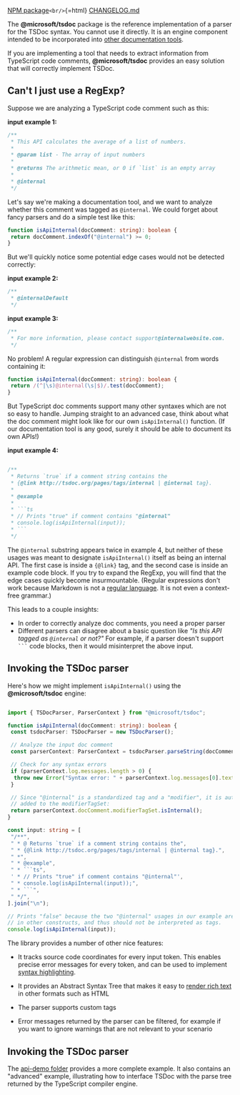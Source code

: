[NPM
package](https://www.npmjs.com/package/@microsoft/tsdoc)`<br/>`{=html}
[CHANGELOG.md](https://github.com/microsoft/tsdoc/blob/main/tsdoc/CHANGELOG.md)

The **@microsoft/tsdoc** package is the reference implementation of a
parser for the TSDoc syntax. You cannot use it directly. It is an engine
component intended to be incorporated into [other documentation
tools](../intro/using_tsdoc.md).

If you are implementing a tool that needs to extract information from
TypeScript code comments, **@microsoft/tsdoc** provides an easy solution
that will correctly implement TSDoc.

## Can't I just use a RegExp?

Suppose we are analyzing a TypeScript code comment such as this:

**input example 1:**

```ts
/**
 * This API calculates the average of a list of numbers.
 *
 * @param list - The array of input numbers
 *
 * @returns The arithmetic mean, or 0 if `list` is an empty array
 *
 * @internal
 */
```

Let's say we're making a documentation tool, and we want to analyze
whether this comment was tagged as `@internal`. We could forget about
fancy parsers and do a simple test like this:

```ts
function isApiInternal(docComment: string): boolean {
 return docComment.indexOf("@internal") >= 0;
}
```

But we'll quickly notice some potential edge cases would not be detected
correctly:

**input example 2:**

```ts
/**
 * @internalDefault
 */
```

**input example 3:**

```ts
/**
 * For more information, please contact support@internalwebsite.com.
 */
```

No problem! A regular expression can distinguish `@internal` from words
containing it:

```ts
function isApiInternal(docComment: string): boolean {
 return /(^|\s)@internal(\s|$)/.test(docComment);
}
```

But TypeScript doc comments support many other syntaxes which are not so
easy to handle. Jumping straight to an advanced case, think about what
the doc comment might look like for our own `isApiInternal()` function.
(If our documentation tool is any good, surely it should be able to
document its own APIs!)

**input example 4:**

````ts

/**
 * Returns `true` if a comment string contains the
 * {@link http://tsdoc.org/pages/tags/internal | @internal tag}.
 *
 * @example
 *
 * ```ts
 * // Prints "true" if comment contains "@internal"
 * console.log(isApiInternal(input));
 * ```
 */
````

The `@internal` substring appears twice in example 4, but neither of
these usages was meant to designate `isApiInternal()` itself as being an
internal API. The first case is inside a `{@link}` tag, and the second
case is inside an example code block. If you try to expand the RegExp,
you will find that the edge cases quickly become insurmountable.
(Regular expressions don't work because Markdown is not a [regular
language](https://en.wikipedia.org/wiki/Chomsky_hierarchy#The_hierarchy).
It is not even a context-free grammar.)

This leads to a couple insights:

- In order to correctly analyze doc comments, you need a proper parser
- Different parsers can disagree about a basic question like _"Is this
  API tagged as `@internal` or not?"_ For example, if a parser doesn't
  support ` ``` ` code blocks, then it would misinterpret the
  above input.

## Invoking the TSDoc parser

Here's how we might implement `isApiInternal()` using the
**@microsoft/tsdoc** engine:

````ts

import { TSDocParser, ParserContext } from "@microsoft/tsdoc";

function isApiInternal(docComment: string): boolean {
 const tsdocParser: TSDocParser = new TSDocParser();

 // Analyze the input doc comment
 const parserContext: ParserContext = tsdocParser.parseString(docComment);

 // Check for any syntax errors
 if (parserContext.log.messages.length > 0) {
  throw new Error("Syntax error: " + parserContext.log.messages[0].text);
 }

 // Since "@internal" is a standardized tag and a "modifier", it is automatically
 // added to the modifierTagSet:
 return parserContext.docComment.modifierTagSet.isInternal();
}

const input: string = [
 "/**",
 " * @ Returns `true` if a comment string contains the",
 " * {@link http://tsdoc.org/pages/tags/internal | @internal tag}.",
 " *",
 " * @example",
 " * ```ts",
 ' * // Prints "true" if comment contains "@internal"',
 " * console.log(isApiInternal(input));",
 " * ```",
 " */",
].join("\n");

// Prints "false" because the two "@internal" usages in our example are embedded
// in other constructs, and thus should not be interpreted as tags.
console.log(isApiInternal(input));
````

The library provides a number of other nice features:

- It tracks source code coordinates for every input token. This enables
  precise error messages for every token, and can be used to implement
  [syntax
  highlighting](https://github.com/microsoft/tsdoc/blob/main/playground/src/SyntaxStyler/DocNodeSyntaxStyler.ts).

- It provides an Abstract Syntax Tree that makes it easy to [render rich
  text](https://github.com/microsoft/tsdoc/blob/26c4bab8efb04bc5d1619585e1f071bcc10cf16a/playground/src/DocHtmlView.tsx#L140)
  in other formats such as HTML

- The parser supports custom tags

- Error messages returned by the parser can be filtered, for example if
  you want to ignore warnings that are not relevant to your scenario

## Invoking the TSDoc parser

The [api-demo
folder](https://github.com/microsoft/tsdoc/tree/main/api-demo) provides
a more complete example. It also contains an "advanced" example,
illustrating how to interface TSDoc with the parse tree returned by the
TypeScript compiler engine.
